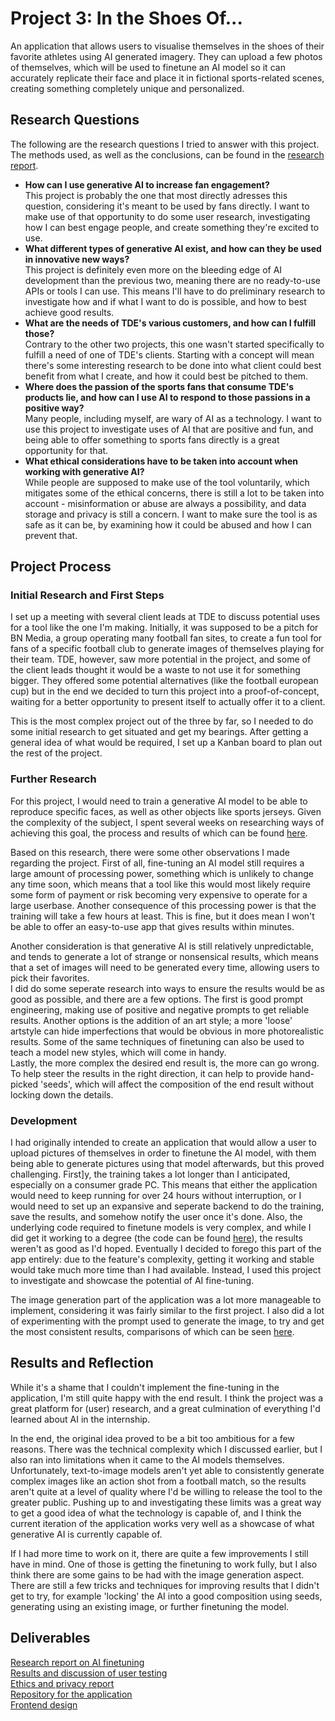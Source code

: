 # Project 3: In the Shoes Of...  
An application that allows users to visualise themselves in the shoes of their favorite athletes using AI generated imagery. They can upload a few photos of themselves, which will be used to finetune an AI model so it can accurately replicate their face and place it in fictional sports-related scenes, creating something completely unique and personalized.

## Research Questions
The following are the research questions I tried to answer with this project. The methods used, as well as the conclusions, can be found in the [research report](/Research_Report.md).
- **How can I use generative AI to increase fan engagement?**  
This project is probably the one that most directly adresses this question, considering it's meant to be used by fans directly. I want to make use of that opportunity to do some user research, investigating how I can best engage people, and create something they're excited to use.  
- **What different types of generative AI exist, and how can they be used in innovative new ways?**  
This project is definitely even more on the bleeding edge of AI development than the previous two, meaning there are no ready-to-use APIs or tools I can use. This means I'll have to do preliminary research to investigate how and if what I want to do is possible, and how to best achieve good results.  
- **What are the needs of TDE's various customers, and how can I fulfill those?**  
Contrary to the other two projects, this one wasn't started specifically to fulfill a need of one of TDE's clients. Starting with a concept will mean there's some interesting research to be done into what client could best benefit from what I create, and how it could best be pitched to them.  
- **Where does the passion of the sports fans that consume TDE's products lie, and how can I use AI to respond to those passions in a positive way?**  
Many people, including myself, are wary of AI as a technology. I want to use this project to investigate uses of AI that are positive and fun, and being able to offer something to sports fans directly is a great opportunity for that.  
- **What ethical considerations have to be taken into account when working with generative AI?**  
While people are supposed to make use of the tool voluntarily, which mitigates some of the ethical concerns, there is still a lot to be taken into account - misinformation or abuse are always a possibility, and data storage and privacy is still a concern. I want to make sure the tool is as safe as it can be, by examining how it could be abused and how I can prevent that.  

## Project Process
### Initial Research and First Steps
I set up a meeting with several client leads at TDE to discuss potential uses for a tool like the one I'm making. Initially, it was supposed to be a pitch for BN Media, a group operating many football fan sites, to create a fun tool for fans of a specific football club to generate images of themselves playing for their team. TDE, however, saw more potential in the project, and some of the client leads thought it would be a waste to not use it for something bigger. They offered some potential alternatives (like the football european cup) but in the end we decided to turn this project into a proof-of-concept, waiting for a better opportunity to present itself to actually offer it to a client.

This is the most complex project out of the three by far, so I needed to do some initial research to get situated and get my bearings. After getting a general idea of what would be required, I set up a Kanban board to plan out the rest of the project.

### Further Research
For this project, I would need to train a generative AI model to be able to reproduce specific faces, as well as other objects like sports jerseys. Given the complexity of the subject, I spent several weeks on researching ways of achieving this goal, the process and results of which can be found [here](AI_Finetuning_Research.md).

Based on this research, there were some other observations I made regarding the project. First of all, fine-tuning an AI model still requires a large amount of processing power, something which is unlikely to change any time soon, which means that a tool like this would most likely require some form of payment or risk becoming very expensive to operate for a large userbase. Another consequence of this processing power is that the training will take a few hours at least. This is fine, but it does mean I won't be able to offer an easy-to-use app that gives results within minutes.

Another consideration is that generative AI is still relatively unpredictable, and tends to generate a lot of strange or nonsensical results, which means that a set of images will need to be generated every time, allowing users to pick their favorites.  
I did do some seperate research into ways to ensure the results would be as good as possible, and there are a few options. The first is good prompt engineering, making use of positive and negative prompts to get reliable results. Another options is the addition of an art style; a more 'loose' artstyle can hide imperfections that would be obvious in more photorealistic results. Some of the same techniques of finetuning can also be used to teach a model new styles, which will come in handy.  
Lastly, the more complex the desired end result is, the more can go wrong. To help steer the results in the right direction, it can help to provide hand-picked 'seeds', which will affect the composition of the end result without locking down the details.

### Development
I had originally intended to create an application that would allow a user to upload pictures of themselves in order to finetune the AI model, with them being able to generate pictures using that model afterwards, but this proved challenging. 
First]y, the training takes a lot longer than I anticipated, especially on a consumer grade PC. This means that either the application would need to keep running for over 24 hours without interruption, or I would need to set up an expansive and seperate backend to do the training, save the results, and somehow notify the user once it's done.
Also, the underlying code required to finetune models is very complex, and while I did get it working to a degree (the code can be found [here]()), the results weren't as good as I'd hoped.
Eventually I decided to forego this part of the app entirely: due to the feature's complexity, getting it working and stable would take much more time than I had available. Instead, I used this project to investigate and showcase the potential of AI fine-tuning.

The image generation part of the application was a lot more manageable to implement, considering it was fairly similar to the first project. I also did a lot of experimenting with the prompt used to generate the image, to try and get the most consistent results, comparisons of which can be seen [here]().

## Results and Reflection
While it's a shame that I couldn't implement the fine-tuning in the application, I'm still quite happy with the end result. I think the project was a great platform for (user) research, and a great culmination of everything I'd learned about AI in the internship.  

In the end, the original idea proved to be a bit too ambitious for a few reasons. There was the technical complexity which I discussed earlier, but I also ran into limitations when it came to the AI models themselves. Unfortunately, text-to-image models aren't yet able to consistently generate complex images like an action shot from a football match, so the results aren't quite at a level of quality where I'd be willing to release the tool to the greater public. Pushing up to and investigating these limits was a great way to get a good idea of what the technology is capable of, and I think the current iteration of the application works very well as a showcase of what generative AI is currently capable of.

If I had more time to work on it, there are quite a few improvements I still have in mind. One of those is getting the finetuning to work fully, but I also think there are some gains to be had with the image generation aspect. There are still a few tricks and techniques for improving results that I didn't get to try, for example 'locking' the AI into a good composition using seeds, generating using an existing image, or further finetuning the model.

## Deliverables
[Research report on AI finetuning]()  
[Results and discussion of user testing]()   
[Ethics and privacy report]()  
[Repository for the application]()  
[Frontend design]()  
